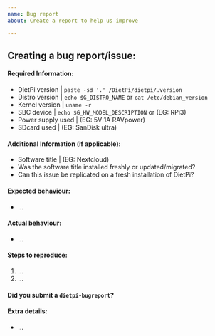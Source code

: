 ```yaml
---
name: Bug report
about: Create a report to help us improve

---
```


## Creating a bug report/issue:


#### Required Information:
- DietPi version	| `paste -sd '.' /DietPi/dietpi/.version`
- Distro version	| `echo $G_DISTRO_NAME` or `cat /etc/debian_version`
- Kernel version	| `uname -r`
- SBC device		| `echo $G_HW_MODEL_DESCRIPTION` or (EG: RPi3)
- Power supply used	| (EG: 5V 1A RAVpower)
- SDcard used		| (EG: SanDisk ultra)

#### Additional Information (if applicable):
- Software title	| (EG: Nextcloud)
- Was the software title installed freshly or updated/migrated?
- Can this issue be replicated on a fresh installation of DietPi?

#### Expected behaviour:
<!-- What SHOULD be happening? -->
- ...

#### Actual behaviour:
<!-- What IS happening? -->
- ...

#### Steps to reproduce:
<!-- Explain how to reproduce the issue -->
1. ...
2. ...

#### Did you submit a `dietpi-bugreport`?
<!-- Please post the bug report ID -->

#### Extra details:
<!-- Please post any extra details that might help solve the issue -->
- ...
